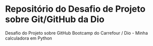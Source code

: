 # Repositório do Desafio de Projeto sobre Git/GitHub da Dio
Desafio do Projeto sobre GitHub Bootcamp do Carrefour / Dio - Minha calculadora em Python

